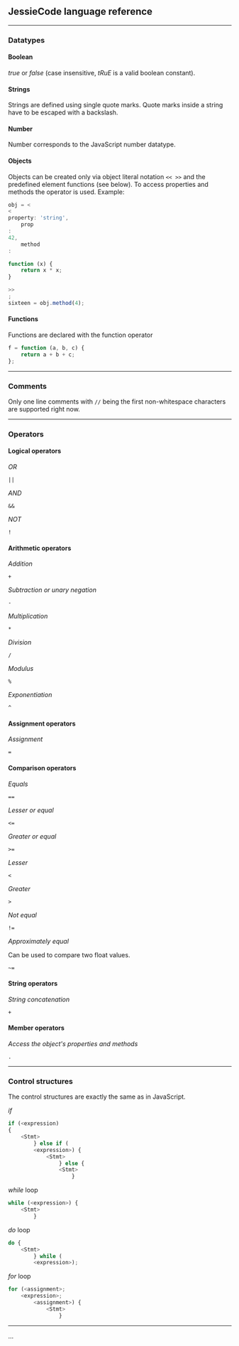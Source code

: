 ## JessieCode language reference

---

### Datatypes

#### Boolean

_true_ or _false_ (case insensitive, _tRuE_ is a valid boolean constant).

#### Strings

Strings are defined using single quote marks. Quote marks inside a string have to be escaped with a backslash.

#### Number

Number corresponds to the JavaScript number datatype.

#### Objects

Objects can be created only via object literal notation `<< >>` and the predefined element functions (see below). To access properties and methods the operator is used. Example:

```js
obj = <
<
property: 'string',
    prop
:
42,
    method
:

function (x) {
    return x * x;
}

>>
;
sixteen = obj.method(4);
```

#### Functions

Functions are declared with the function operator

```js
f = function (a, b, c) {
    return a + b + c;
};
```

---

### Comments

Only one line comments with `//` being the first non-whitespace characters are supported right now.

---

### Operators

#### Logical operators

_OR_

`||`

_AND_

`&&`

_NOT_

`!`

#### Arithmetic operators

_Addition_

`+`

_Subtraction or unary negation_

`-`

_Multiplication_

`*`

_Division_

`/`

_Modulus_

`%`

_Exponentiation_

`^`

#### Assignment operators

_Assignment_

`=`

#### Comparison operators

_Equals_

`==`

_Lesser or equal_

`<=`

_Greater or equal_

`>=`

_Lesser_

`<`

_Greater_

`>`

_Not equal_

`!=`

_Approximately equal_

Can be used to compare two float values.

`~=`

#### String operators

_String concatenation_

`+`

#### Member operators

_Access the object's properties and methods_

`.`

---

### Control structures

The control structures are exactly the same as in JavaScript.

_if_

```js
if (<expression)
{
    <Stmt>
        } else if (
        <expression>) {
            <Stmt>
                } else {
                <Stmt>
                    }
```

_while_ loop

```js
while (<expression>) {
    <Stmt>
        }
```

_do_ loop

```js
do {
    <Stmt>
        } while (
        <expression>);
```

_for_ loop

```js
for (<assignment>;
    <expression>;
        <assignment>) {
            <Stmt>
                }
```

---

...

